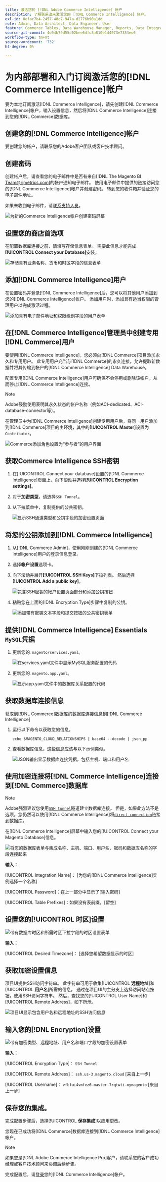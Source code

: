 ```yaml
---
title: 激活您的 [!DNL Adobe Commerce Intelligence] 帐户
description: 了解联系谁来激活您的 [!DNL Commerce Intelligence] 帐户。
exl-id: 0efac7b4-2457-48c7-947a-d2776b90a1dd
role: Admin, Data Architect, Data Engineer, User
feature: Commerce Tables, Data Warehouse Manager, Reports, Data Integration
source-git-commit: 4d04b79d55d02bee6dfc3a810e144073e7353ec0
workflow-type: tm+mt
source-wordcount: '732'
ht-degree: 0%

---
```


# 为内部部署和入门订阅激活您的[!DNL Commerce Intelligence]帐户

要为本地订阅激活[!DNL Commerce Intelligence]，请先创建[!DNL Commerce Intelligence]帐户，输入设置信息，然后将[!DNL Commerce Intelligence]连接到您的[!DNL Commerce]数据库。<!-- For information about activation in `Cloud Starter` projects, see [Activating your [!DNL Commerce Intelligence] Account for `Cloud Starter` Subscriptions](../getting-started/cloud-activation.md).-->

## 创建您的[!DNL Commerce Intelligence]帐户

要创建您的帐户，请联系您的Adobe客户团队或客户技术顾问。

## 创建密码

创建帐户后，请查看您的电子邮件中是否有来自[!DNL The Magento BI Team@rjmetrics.com]的帐户通知电子邮件。 使用电子邮件中提供的链接访问您的[!DNL Commerce Intelligence]帐户并创建密码。 转到您的收件箱并验证您的电子邮件地址。

如果未收到电子邮件，请[联系支持人员](https://experienceleague.adobe.com/docs/commerce-knowledge-base/kb/troubleshooting/miscellaneous/mbi-service-policies.html?lang=en)。

![为新的Commerce Intelligence帐户创建密码屏幕](../assets/create-account-4.png)

## 设置您的商店首选项

在配置数据库连接之前，请填写存储信息表单。 需要此信息才能完成&#x200B;**[!UICONTROL Connect your Database]**&#x200B;安装。

![存储具有业务名称、货币和时区字段的信息表单](../assets/create-account-6.png)

## 添加[!DNL Commerce Intelligence]用户

在设置密码并登录[!DNL Commerce Intelligence]后，您可以将其他用户添加到您的[!DNL Commerce Intelligence]帐户。 添加用户时，添加具有适当权限的管理用户以完成激活过程。

![添加具有电子邮件地址和权限级别字段的用户表单](../assets/create-account-5.png)

## 在[!DNL Commerce Intelligence]管理员中创建专用[!DNL Commerce]用户

要使用[!DNL Commerce Intelligence]，您必须向[!DNL Commerce]项目添加永久和专用用户。 此专用用户充当与[!DNL Commerce]的永久连接，允许提取新数据并将其传输到帐户的[!DNL Commerce Intelligence] Data Warehouse。

配置专用[!DNL Commerce Intelligence]用户可确保不会停用或删除该帐户，从而停止[!DNL Commerce Intelligence]连接。


>[!NOTE]
>
>Adobe鼓励使用表明其永久状态的帐户名称（例如ACI-dedicated、ACI-database-connector等）。

在管理员中为[!DNL Commerce Intelligence]创建专用用户后，将同一用户添加到[!DNL Commerce]项目的主环境，其中的&#x200B;**[!UICONTROL Master]**&#x200B;设置为`Contributor`。

![Commerce添加角色设置为“参与者”的用户界面](../assets/commerce-add-user-settings.png)

## 获取Commerce Intelligence SSH密钥

1. 在[!UICONTROL Connect your database]设置的[!DNL Commerce Intelligence]页面上，向下滚动并选择&#x200B;**[!UICONTROL Encryption settings]**。

1. 对于&#x200B;**加密类型**，请选择`SSH Tunnel`。

1. 从下拉菜单中，复制提供的公共密钥。

   ![显示SSH通道类型和公钥字段的加密设置页面](../assets/encryption-setting-new-account.png)

## 将您的公钥添加到[!DNL Commerce Intelligence]

1. 从[!DNL Commerce Admin]，使用刚刚创建的[!DNL Commerce Intelligence]用户的登录信息登录。

1. 选择&#x200B;**帐户设置**&#x200B;选项卡。

1. 向下滚动并展开&#x200B;**[!UICONTROL SSH Keys]**&#x200B;下拉列表。 然后选择&#x200B;**[!UICONTROL Add a public key]**。

   ![包含SSH密钥的帐户设置页面部分和添加公钥按钮](../assets/add-public-key.png)

1. 粘贴您在上面的[!DNL Encryption Type]步骤中复制的公钥。

   ![添加带有密钥文本字段和提交按钮的公共密钥表单](../assets/paste-public-key.png)

## 提供[!DNL Commerce Intelligence] Essentials `MySQL`凭据

1. 更新您的`.magento/services.yaml`。

   ![在services.yaml文件中显示MySQL服务配置的代码](../assets/update-magento-services-yaml.png)

1. 更新您的`.magento.app.yaml`。

   ![显示app.yaml文件中的数据库关系配置的代码](../assets/magento-app-yaml-relationships.png)

## 获取数据库连接信息

获取到[!DNL Commerce]数据库的数据库连接信息到[!DNL Commerce Intelligence]

1. 运行以下命令以获取您的信息。

   `echo $MAGENTO_CLOUD_RELATIONSHIPS | base64 --decode | json_pp`

1. 查看数据库信息，这些信息应该与以下示例类似。

   ![JSON输出显示数据库连接凭据，包括主机、端口和用户名](../assets/example-database-information.png)

## 使用加密连接将[!DNL Commerce Intelligence]连接到[!DNL Commerce]数据库

>[!NOTE]
>
>Adobe强烈建议您使用[`SSH tunnel`](../data-analyst/importing-data/integrations/mysql-via-ssh-tunnel.md)隧道建立数据库连接。 但是，如果此方法不是选项，您仍然可以使用[!DNL Commerce Intelligence]将[`direct connection`](../data-analyst/importing-data/integrations/mysql-via-a-direct-connection.md)链接到数据库。

在[!DNL Commerce Intelligence]屏幕中输入您的[!UICONTROL Connect your Magento Database]信息。

![将您的数据库表单与集成名称、主机、端口、用户名、密码和数据库名称的字段连接起来](../assets/connect-magento-db.png)

**输入：**

[!UICONTROL Integration Name]： [为您的[!DNL Commerce Intelligence]实例选择一个名称]

[!UICONTROL Host]: `mbi.internal`

[!UICONTROL Port]: `3306`

[!UICONTROL 用户名]: `mbi`

[!UICONTROL Password]：在上一部分中显示了[输入密码]

[!UICONTROL Database Name]: `main`

[!UICONTROL Table Prefixes]：如果没有表前缀，[留空]

## 设置您的&#x200B;[!UICONTROL **时区**]&#x200B;设置

![带有数据库时区和所需时区下拉字段的时区设置表单](../assets/time-zone-settings.png)

**输入：**

[!UICONTROL Database Timezone]: `UTC`

[!UICONTROL Desired Timezone]： [选择您希望数据显示的时区]

## 获取加密设置信息

项目UI提供SSH访问字符串。 此字符串可用于收集&#x200B;[!UICONTROL **远程地址**]&#x200B;和&#x200B;[!UICONTROL **用户名**]&#x200B;所需的信息。 通过在项目UI的主分支上选择访问站点按钮，使用SSH访问字符串。 然后，查找您的[!UICONTROL User Name]和[!UICONTROL Remote Address]，如下所示。

![项目UI显示包含用户名和远程地址的SSH访问信息](../assets/master-branch-settings.png)

## 输入您的[!DNL Encryption]设置

![带有加密类型、远程地址、用户名和端口字段的加密设置表单](../assets/encryption-settings-2.png)

**输入：**

[!UICONTROL Encryption Type]： `SSH Tunnel`

[!UICONTROL Remote Address]： `ssh.us-3.magento.cloud` [来自上一步]

[!UICONTROL Username]： `vfbfui4vmfez6-master-7rqtwti—mymagento` [来自上一步]

[!UICONTROL Port]: `22`

## 保存您的集成。

完成配置步骤后，选择&#x200B;[!UICONTROL **保存集成**]&#x200B;以应用更改。

您现在已成功将[!DNL Commerce]数据库连接到[!DNL Commerce Intelligence]帐户。

>[!NOTE]
>
>如果您是[!DNL Adobe Commerce Intelligence Pro]客户，请联系您的客户成功经理或客户技术顾问来协调后续步骤。

完成配置后，请[登录](../getting-started/sign-in.md)您的[!DNL Commerce Intelligence]帐户。

<!---# Activate your [!DNL Commerce Intelligence] Account

To activate [!DNL Commerce Intelligence] for on-premise or `Cloud Pro` subscriptions, [contact support](https://experienceleague.adobe.com/docs/commerce-knowledge-base/kb/troubleshooting/miscellaneous/mbi-service-policies.html).

>[!NOTE]
>
>Adobe no longer supports new `Cloud Starter` subscriptions.--->
